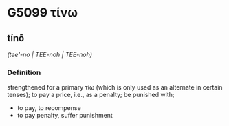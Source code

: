 # G5099 τίνω

## tínō

_(tee'-no | TEE-noh | TEE-noh)_

### Definition

strengthened for a primary τίω (which is only used as an alternate in certain tenses); to pay a price, i.e., as a penalty; be punished with; 

- to pay, to recompense
- to pay penalty, suffer punishment
